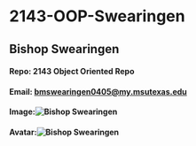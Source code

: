 # 2143-OOP-Swearingen
## Bishop Swearingen
#### Repo: 2143 Object Oriented Repo
#### Email: bmswearingen0405@my.msutexas.edu
#### Image:![Bishop Swearingen](https://d2l.msutexas.edu/d2l/common/viewFile.d2lfile/Database/NDM3NjcwOQ/Resized_20210625_201413.jpeg?ou=6606&display=1)
#### Avatar:![Bishop Swearingen](https://d2l.msutexas.edu/d2l/common/viewFile.d2lfile/Database/NDM3NjcwOQ/Resized_20210625_201413.jpeg?ou=6606&display=1)
